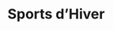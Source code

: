 ---
ref: sol-251-0011
title: ["Sports d’Hiver"]
author_name: ["M. et J. Constantin"]
publisher: ["Ministère des Travaux Publics, des Transports et du Tourisme"]
year: "unknown date"
origin: ["France"]
formats: ["booklet"]
disciplines: ["graphic-design"]
tags: ["Expo 58"]
layout: artifact
status: ["scan"]
published: false
int_published: false
image_count:
date_added: 2023-06-16
batch: 58/france/1
---